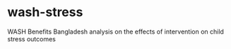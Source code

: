# wash-stress
WASH Benefits Bangladesh analysis on the effects of intervention on child stress outcomes
